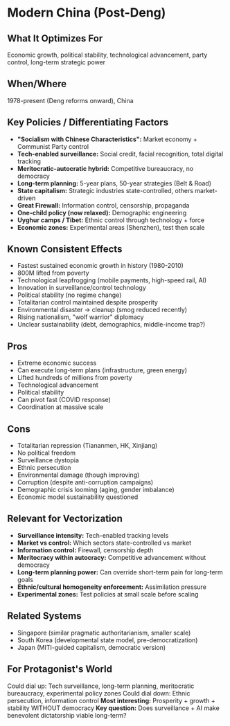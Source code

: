 # Modern China (Post-Deng)

## What It Optimizes For
Economic growth, political stability, technological advancement, party control, long-term strategic power

## When/Where
1978-present (Deng reforms onward), China

## Key Policies / Differentiating Factors
- **"Socialism with Chinese Characteristics":** Market economy + Communist Party control
- **Tech-enabled surveillance:** Social credit, facial recognition, total digital tracking
- **Meritocratic-autocratic hybrid:** Competitive bureaucracy, no democracy
- **Long-term planning:** 5-year plans, 50-year strategies (Belt & Road)
- **State capitalism:** Strategic industries state-controlled, others market-driven
- **Great Firewall:** Information control, censorship, propaganda
- **One-child policy (now relaxed):** Demographic engineering
- **Uyghur camps / Tibet:** Ethnic control through technology + force
- **Economic zones:** Experimental areas (Shenzhen), test then scale

## Known Consistent Effects
- Fastest sustained economic growth in history (1980-2010)
- 800M lifted from poverty
- Technological leapfrogging (mobile payments, high-speed rail, AI)
- Innovation in surveillance/control technology
- Political stability (no regime change)
- Totalitarian control maintained despite prosperity
- Environmental disaster → cleanup (smog reduced recently)
- Rising nationalism, "wolf warrior" diplomacy
- Unclear sustainability (debt, demographics, middle-income trap?)

## Pros
- Extreme economic success
- Can execute long-term plans (infrastructure, green energy)
- Lifted hundreds of millions from poverty
- Technological advancement
- Political stability
- Can pivot fast (COVID response)
- Coordination at massive scale

## Cons
- Totalitarian repression (Tiananmen, HK, Xinjiang)
- No political freedom
- Surveillance dystopia
- Ethnic persecution
- Environmental damage (though improving)
- Corruption (despite anti-corruption campaigns)
- Demographic crisis looming (aging, gender imbalance)
- Economic model sustainability questioned

## Relevant for Vectorization
- **Surveillance intensity:** Tech-enabled tracking levels
- **Market vs control:** Which sectors state-controlled vs market
- **Information control:** Firewall, censorship depth
- **Meritocracy within autocracy:** Competitive advancement without democracy
- **Long-term planning power:** Can override short-term pain for long-term goals
- **Ethnic/cultural homogeneity enforcement:** Assimilation pressure
- **Experimental zones:** Test policies at small scale before scaling

## Related Systems
- Singapore (similar pragmatic authoritarianism, smaller scale)
- South Korea (developmental state model, pre-democratization)
- Japan (MITI-guided capitalism, democratic version)

## For Protagonist's World
Could dial up: Tech surveillance, long-term planning, meritocratic bureaucracy, experimental policy zones
Could dial down: Ethnic persecution, information control
**Most interesting:** Prosperity + growth + stability WITHOUT democracy
**Key question:** Does surveillance + AI make benevolent dictatorship viable long-term?
